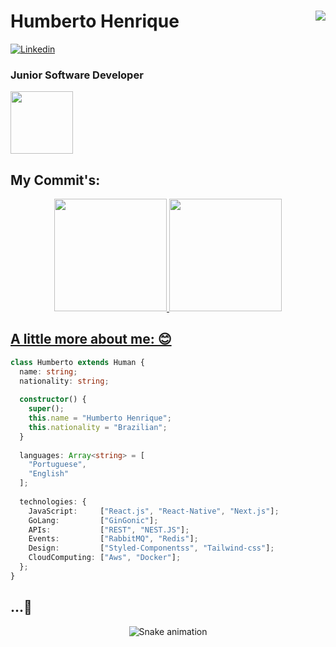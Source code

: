 # Humberto Henrique <img src="https://komarev.com/ghpvc/?username=LyoDekken&color=blue&label=Visualizações+do+perfil&style=flat-square" align="right"/>

[![Linkedin](https://img.shields.io/badge/-Connect-blue?style=flat-square&logo=Linkedin&logoColor=white&link=https://www.linkedin.com/in/humbertohenrique/)](https://www.linkedin.com/in/humbertohenrique/)

### Junior Software Developer

<img src="https://i.ibb.co/QJZdmpv/XOsX.gif" width="100" height="100" />

## My Commit's: 

<div align="center">
  <a href="https://github.com/LyoDekken">
  <img height="180em" src="https://github-readme-stats.vercel.app/api?username=LyoDekken&show_icons=true&theme=dracula&include_all_commits=true&count_private=true"/>
  <img height="180em" src="https://github-readme-stats.vercel.app/api/top-langs/?username=LyoDekken&layout=compact&langs_count=7&theme=dracula"/>
</div>


## A little more about me: 😊

```typescript
class Humberto extends Human {
  name: string;
  nationality: string;
  
  constructor() {
    super();
    this.name = "Humberto Henrique";
    this.nationality = "Brazilian";
  }
  
  languages: Array<string> = [
    "Portuguese",
    "English"
  ];
  
  technologies: {
    JavaScript:     ["React.js", "React-Native", "Next.js"];
    GoLang:         ["GinGonic"];
    APIs:           ["REST", "NEST.JS"];
    Events:         ["RabbitMQ", "Redis"];
    Design:         ["Styled-Componentss", "Tailwind-css"];
    CloudComputing: ["Aws", "Docker"];
  };
}
```

## ...🐍

<div align="center">
  
  ![Snake animation](https://github.com/LyoDekken/LyoDekken/blob/output/github-contribution-grid-snake.svg)  

 </div>
